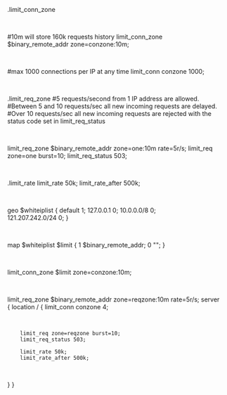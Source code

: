 <style>
   * {white-space: pre; }
</style>

.limit_conn_zone

#10m will store 160k requests history
limit_conn_zone $binary_remote_addr zone=conzone:10m;

#max 1000 connections per IP at any time
limit_conn conzone 1000;

.limit_req_zone
#5 requests/second from 1 IP address are allowed.
#Between 5 and 10 requests/sec all new incoming requests are delayed.
#Over 10 requests/sec all new incoming requests are rejected with the status code set in limit_req_status

limit_req_zone $binary_remote_addr zone=one:10m rate=5r/s;
limit_req zone=one burst=10;
limit_req_status 503;

.limit_rate
limit_rate 50k;
limit_rate_after 500k;

geo $whiteiplist  {
   default 1;
   127.0.0.1 0;
   10.0.0.0/8 0;
   121.207.242.0/24 0;
}

map $whiteiplist  $limit {
   1 $binary_remote_addr;
   0 "";
}

limit_conn_zone $limit zone=conzone:10m;

limit_req_zone $binary_remote_addr zone=reqzone:10m rate=5r/s;
server {
    location / {
        limit_conn conzone 4;

        limit_req zone=reqzone burst=10;
        limit_req_status 503;

        limit_rate 50k;
        limit_rate_after 500k;
   }
}   

